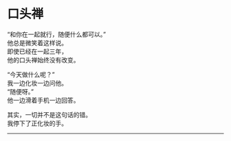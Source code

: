 # 口头禅

“和你在一起就行，随便什么都可以。”\
他总是微笑着这样说。\
即使已经在一起三年，\
他的口头禅始终没有改变。

“今天做什么呢？”\
我一边化妆一边问他。\
“随便呀。”\
他一边滑着手机一边回答。

其实，一切并不是这句话的错。\
我停下了正化妆的手。

---
